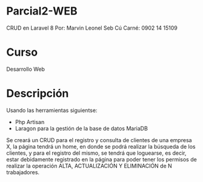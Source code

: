 # Parcial2-WEB
CRUD en Laravel 8
Por: Marvin Leonel Seb Cú
Carné: 0902 14 15109

# Curso
Desarrollo Web

# Descripción
Usando las herramientas siguientse:
- Php Artisan
- Laragon para la gestión de la base de datos MariaDB

Se creará un CRUD para el registro y consulta de clientes de una empresa X, 
la página tendrá un home, en donde se podrá realizar la búsqueda de los clientes, 
y para el registro del mismo, se tendrá que loguearse, es decir, estar debidamente registrado 
en la página para poder tener los permisos de realizar la operación ALTA, ACTUALIZACIÓN Y ELIMINACIÓN de N trabajadores. 